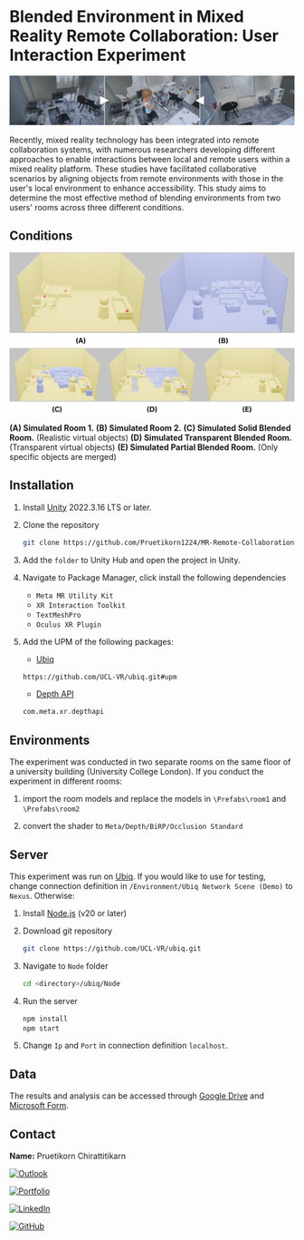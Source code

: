 # Blended Environment in Mixed Reality Remote Collaboration: User Interaction Experiment

![Concept](https://github.com/Pruetikorn1224/MR-Remote-Collaboration-Blended-Environment/blob/main/Images/Thesis%20images.png)

Recently, mixed reality technology has been integrated into remote collaboration systems, with numerous researchers developing different approaches to enable interactions between local and remote users within a mixed reality platform. These studies have facilitated collaborative scenarios by aligning objects from remote environments with those in the user's local environment to enhance accessibility. This study aims to determine the most effective method of blending environments from two users' rooms across three different conditions.

## Conditions

![Concept](https://github.com/Pruetikorn1224/MR-Remote-Collaboration-Blended-Environment/blob/main/Images/concept_blender.png)

**(A) Simulated Room 1.**
**(B) Simulated Room 2.**
**(C) Simulated Solid Blended Room.** (Realistic virtual objects)
**(D) Simulated Transparent Blended Room.** (Transparent virtual objects)
**(E) Simulated Partial Blended Room.** (Only specific objects are merged)

## Installation

1. Install [Unity](https://unity.com/download) 2022.3.16 LTS or later.
   
2. Clone the repository
   ```bash
   git clone https://github.com/Pruetikorn1224/MR-Remote-Collaboration-Blended-Environment.git
   ```
   
3. Add the ```folder``` to Unity Hub and open the project in Unity.

4. Navigate to Package Manager, click install the following dependencies
   - ```Meta MR Utility Kit```
   - ```XR Interaction Toolkit```
   - ```TextMeshPro```
   - ```Oculus XR Plugin```
     
5. Add the UPM of the following packages:
   - [Ubiq](https://github.com/UCL-VR/ubiq)
   ```bash
   https://github.com/UCL-VR/ubiq.git#upm
   ```
   - [Depth API](https://github.com/oculus-samples/Unity-DepthAPI)
   ```bash
   com.meta.xr.depthapi
   ```

## Environments

The experiment was conducted in two separate rooms on the same floor of a university building (University College London). If you conduct the experiment in different rooms: 

1. import the room models and replace the models in ```\Prefabs\room1``` and ```\Prefabs\room2```

2. convert the shader to ```Meta/Depth/BiRP/Occlusion Standard```

## Server

This experiment was run on [Ubiq](https://github.com/UCL-VR/ubiq). If you would like to use for testing, change connection definition in ```/Environment/Ubiq Network Scene (Demo)``` to ```Nexus```. Otherwise:

1. Install [Node.js](https://nodejs.org/en) (v20 or later)

2. Download git repository
   ```bash
   git clone https://github.com/UCL-VR/ubiq.git
   ```

3. Navigate to ```Node``` folder
   ```bash
   cd <directory>/ubiq/Node
   ```

4. Run the server
   ```bash
   npm install
   npm start
   ```
5. Change ```Ip``` and ```Port``` in connection definition ```localhost```.

## Data

The results and analysis can be accessed through [Google Drive](https://drive.google.com/file/d/1blmMaflvw7cgCWvbN6pMrY_cjPe9ptNC/view?usp=sharing) and [Microsoft Form](https://forms.office.com/Pages/AnalysisPage.aspx?AnalyzerToken=5cloLe2mdMg0dH7rtEcgcIPKVS1eweEC&id=_oivH5ipW0yTySEKEdmlwgnfwzhE1i5ChttjbPTVOcdUN0tHWU01VkFONTlCMEFRVjlRSVVVRFlaSi4u).

## Contact

**Name:** Pruetikorn Chirattitikarn

[![Outlook][outlook-shield]][outlook-mail]

[![Portfolio][portfolio-shield]][portfolio-url]

[![LinkedIn][linkedin-shield]][linkedin-url]

[![GitHub][github-shield]][github-url]

<!-- MARKDOWN LINKS & IMAGES -->
<!-- https://www.markdownguide.org/basic-syntax/#reference-style-links -->
[outlook-shield]: https://img.shields.io/badge/Microsoft_Outlook-0078D4?style=for-the-badge&logo=microsoft-outlook&logoColor=white
[outlook-mail]: mailto:p.chirattitikarn@outlook.com
[linkedin-shield]: https://img.shields.io/badge/-LinkedIn-black.svg?style=for-the-badge&logo=linkedin&colorB=555
[linkedin-url]: https://www.linkedin.com/in/ch-pruetikorn/
[portfolio-shield]: https://img.shields.io/badge/Portfolio-255E63?style=for-the-badge&logo=About.me&logoColor=white
[portfolio-url]: https://pruetikorn1224.github.io/portfolio-website/
[github-shield]: https://img.shields.io/badge/GitHub-100000?style=for-the-badge&logo=github&logoColor=white
[github-url]: https://github.com/Pruetikorn1224
